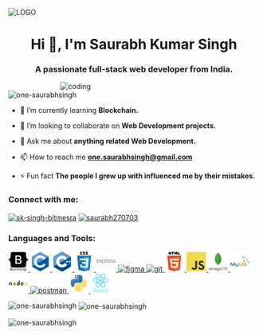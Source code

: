 ![LOGO](https://github.com/one-saurabhsingh/one-saurabhsingh/blob/main/Saurabh%20kumar%20singh%20(1).png)
<h1 align="center">Hi 👋, I'm Saurabh Kumar Singh</h1>
<h3 align="center">A passionate full-stack web developer from India.</h3>

<img align="right" alt="coding" width="400" src="https://github.com/one-saurabhsingh/one-saurabhsingh/blob/main/NZzo.gif">

<p align="left"> <img src="https://komarev.com/ghpvc/?username=one-saurabhsingh&label=Profile%20views&color=0e75b6&style=flat" alt="one-saurabhsingh" /> </p>

- 🌱 I’m currently learning **Blockchain.**

- 👯 I’m looking to collaborate on **Web Development projects.**

- 💬 Ask me about **anything related Web Development.**

- 📫 How to reach me **one.saurabhsingh@gmail.com**

- ⚡ Fun fact **The people I grew up with influenced me by their mistakes.**

<h3 align="left">Connect with me:</h3>
<p align="left">
<a href="https://linkedin.com/in/sk-singh-bitmesra" target="blank"><img align="center" src="https://raw.githubusercontent.com/rahuldkjain/github-profile-readme-generator/master/src/images/icons/Social/linked-in-alt.svg" alt="sk-singh-bitmesra" height="30" width="40" /></a>
<a href="https://codesandbox.com/saurabh270703" target="blank"><img align="center" src="https://raw.githubusercontent.com/rahuldkjain/github-profile-readme-generator/master/src/images/icons/Social/codesandbox.svg" alt="saurabh270703" height="30" width="40" /></a>
</p>

<h3 align="left">Languages and Tools:</h3>
<p align="left"> <a href="https://getbootstrap.com" target="_blank" rel="noreferrer"> <img src="https://raw.githubusercontent.com/devicons/devicon/master/icons/bootstrap/bootstrap-plain-wordmark.svg" alt="bootstrap" width="40" height="40"/> </a> <a href="https://www.cprogramming.com/" target="_blank" rel="noreferrer"> <img src="https://raw.githubusercontent.com/devicons/devicon/master/icons/c/c-original.svg" alt="c" width="40" height="40"/> </a> <a href="https://www.w3schools.com/cpp/" target="_blank" rel="noreferrer"> <img src="https://raw.githubusercontent.com/devicons/devicon/master/icons/cplusplus/cplusplus-original.svg" alt="cplusplus" width="40" height="40"/> </a> <a href="https://www.w3schools.com/css/" target="_blank" rel="noreferrer"> <img src="https://raw.githubusercontent.com/devicons/devicon/master/icons/css3/css3-original-wordmark.svg" alt="css3" width="40" height="40"/> </a> <a href="https://expressjs.com" target="_blank" rel="noreferrer"> <img src="https://raw.githubusercontent.com/devicons/devicon/master/icons/express/express-original-wordmark.svg" alt="express" width="40" height="40"/> </a> <a href="https://www.figma.com/" target="_blank" rel="noreferrer"> <img src="https://www.vectorlogo.zone/logos/figma/figma-icon.svg" alt="figma" width="40" height="40"/> </a> <a href="https://git-scm.com/" target="_blank" rel="noreferrer"> <img src="https://www.vectorlogo.zone/logos/git-scm/git-scm-icon.svg" alt="git" width="40" height="40"/> </a> <a href="https://www.w3.org/html/" target="_blank" rel="noreferrer"> <img src="https://raw.githubusercontent.com/devicons/devicon/master/icons/html5/html5-original-wordmark.svg" alt="html5" width="40" height="40"/> </a> <a href="https://developer.mozilla.org/en-US/docs/Web/JavaScript" target="_blank" rel="noreferrer"> <img src="https://raw.githubusercontent.com/devicons/devicon/master/icons/javascript/javascript-original.svg" alt="javascript" width="40" height="40"/> </a> <a href="https://www.mongodb.com/" target="_blank" rel="noreferrer"> <img src="https://raw.githubusercontent.com/devicons/devicon/master/icons/mongodb/mongodb-original-wordmark.svg" alt="mongodb" width="40" height="40"/> </a> <a href="https://www.mysql.com/" target="_blank" rel="noreferrer"> <img src="https://raw.githubusercontent.com/devicons/devicon/master/icons/mysql/mysql-original-wordmark.svg" alt="mysql" width="40" height="40"/> </a> <a href="https://nodejs.org" target="_blank" rel="noreferrer"> <img src="https://raw.githubusercontent.com/devicons/devicon/master/icons/nodejs/nodejs-original-wordmark.svg" alt="nodejs" width="40" height="40"/> </a> <a href="https://postman.com" target="_blank" rel="noreferrer"> <img src="https://www.vectorlogo.zone/logos/getpostman/getpostman-icon.svg" alt="postman" width="40" height="40"/> </a> <a href="https://www.python.org" target="_blank" rel="noreferrer"> <img src="https://raw.githubusercontent.com/devicons/devicon/master/icons/python/python-original.svg" alt="python" width="40" height="40"/> </a> <a href="https://reactjs.org/" target="_blank" rel="noreferrer"> <img src="https://raw.githubusercontent.com/devicons/devicon/master/icons/react/react-original-wordmark.svg" alt="react" width="40" height="40"/> </a> </p>

<p><img align="left" src="https://github-readme-stats.vercel.app/api/top-langs?username=one-saurabhsingh&show_icons=true&locale=en&layout=compact" alt="one-saurabhsingh" /></p>

<p>&nbsp;<img align="center" src="https://github-readme-stats.vercel.app/api?username=one-saurabhsingh&show_icons=true&locale=en" alt="one-saurabhsingh" /></p>

<p><img align="center" src="https://github-readme-streak-stats.herokuapp.com/?user=one-saurabhsingh&" alt="one-saurabhsingh" /></p>
